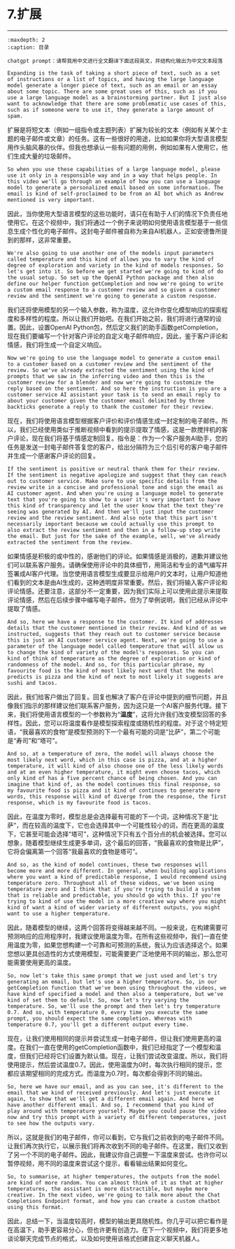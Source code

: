 #  7.扩展

---

```{toctree}
:maxdepth: 2
:caption: 目录
```

```
chatgpt prompt：请帮我用中文进行全文翻译下面这段英文，并结构化输出为中文文本段落
```

```
Expanding is the task of taking a short piece of text, such as a set of instructions or a list of topics, and having the large language model generate a longer piece of text, such as an email or an essay about some topic. There are some great uses of this, such as if you use a large language model as a brainstorming partner. But I just also want to acknowledge that there are some problematic use cases of this, such as if someone were to use it, they generate a large amount of spam. 
```

扩展是将短文本（例如一组指令或主题列表）扩展为较长的文本（例如有关某个主题的电子邮件或文章）的任务。这有一些很好的用途，比如如果你将大型语言模型用作头脑风暴的伙伴。但我也想承认一些有问题的用例，例如如果有人使用它，他们生成大量的垃圾邮件。

```
So when you use these capabilities of a large language model, please use it only in a responsible way and in a way that helps people. In this video we'll go through an example of how you can use a language model to generate a personalized email based on some information. The email is kind of self-proclaimed to be from an AI bot which as Andrew mentioned is very important. 
```

因此，当你使用大型语言模型的这些功能时，请只在有助于人们的情况下负责任地使用它。在这个视频中，我们将通过一个例子来说明如何使用语言模型基于一些信息生成个性化的电子邮件。这封电子邮件被自称为来自AI机器人，正如安德鲁所提到的那样，这非常重要。

```
We're also going to use another one of the models input parameters called temperature and this kind of allows you to vary the kind of degree of exploration and variety in the kind of models responses. So let's get into it. So before we get started we're going to kind of do the usual setup. So set up the OpenAI Python package and then also define our helper function getCompletion and now we're going to write a custom email response to a customer review and so given a customer review and the sentiment we're going to generate a custom response. 
```

我们还将使用模型的另一个输入参数，称为温度，这允许你变化模型响应的探索程度和多样性的程度。所以让我们开始吧。在我们开始之前，我们将进行通常的设置。因此，设置OpenAI Python包，然后定义我们的助手函数getCompletion，现在我们要编写一个针对客户评论的自定义电子邮件响应，因此，鉴于客户评论和情感，我们将生成一个自定义响应。

```
Now we're going to use the language model to generate a custom email to a customer based on a customer review and the sentiment of the review. So we've already extracted the sentiment using the kind of prompts that we saw in the inferring video and then this is the customer review for a blender and now we're going to customize the reply based on the sentiment. And so here the instruction is you are a customer service AI assistant your task is to send an email reply to about your customer given the customer email delimited by three backticks generate a reply to thank the customer for their review.
```

现在，我们将使用语言模型根据客户评价和评价情感生成一封定制的电子邮件。所以，我们已经使用类似于推断视频中看到的提示提取了情感，这是一款搅拌机的客户评论，现在我们将基于情感定制回复。指令是：作为一个客户服务AI助手，您的任务是发送一封电子邮件答复您的客户，给出分隔符为三个后引号的客户电子邮件并生成一个感谢客户评论的回复。

```
If the sentiment is positive or neutral thank them for their review. If the sentiment is negative apologize and suggest that they can reach out to customer service. Make sure to use specific details from the review write in a concise and professional tone and sign the email as AI customer agent. And when you're using a language model to generate text that you're going to show to a user it's very important to have this kind of transparency and let the user know that the text they're seeing was generated by AI. And then we'll just input the customer review and the review sentiment. And also note that this part isn't necessarily important because we could actually use this prompt to also extract the review sentiment and then in a follow-up step write the email. But just for the sake of the example, well, we've already extracted the sentiment from the review. 
```

如果情感是积极的或中性的，感谢他们的评论。如果情感是消极的，道歉并建议他们可以联系客户服务。请确保使用评论中的具体细节，用简洁和专业的语气编写并签署成AI客户代理。当您使用语言模型生成要显示给用户的文本时，让用户知道他们看到的文本是由AI生成的，这种透明度非常重要。然后，我们将输入客户评论和评论情感。还要注意，这部分不一定重要，因为我们实际上可以使用此提示来提取评论情感，然后在后续步骤中编写电子邮件。但为了举例说明，我们已经从评论中提取了情感。

```
And so, here we have a response to the customer. It kind of addresses details that the customer mentioned in their review. And kind of as we instructed, suggests that they reach out to customer service because this is just an AI customer service agent. Next, we're going to use a parameter of the language model called temperature that will allow us to change the kind of variety of the model's responses. So you can kind of think of temperature as the degree of exploration or kind of randomness of the model. And so, for this particular phrase, my favourite food is the kind of most likely next word that the model predicts is pizza and the kind of next to most likely it suggests are sushi and tacos. 
```

因此，我们给客户做出了回复。回复也解决了客户在评论中提到的细节问题，并且像我们指示的那样建议他们联系客户服务，因为这只是一个AI客户服务代理。接下来，我们将使用语言模型的一个参数称为“**温度**”，这将允许我们改变模型回答的多样性。因此，您可以将温度看作是模型探索程度或随机性的程度。对于这个特定短语，“我最喜欢的食物”是模型预测的下一个最有可能的词是“比萨”，第二个可能是“寿司”和“塔可”。

```
And so, at a temperature of zero, the model will always choose the most likely next word, which in this case is pizza, and at a higher temperature, it will kind of also choose one of the less likely words and at an even higher temperature, it might even choose tacos, which only kind of has a five percent chance of being chosen. And you can imagine that kind of, as the model continues this final response, so my favourite food is pizza and it kind of continues to generate more words, this response will kind of diverge from the response, the first response, which is my favourite food is tacos. 
```

因此，在温度为零时，模型总是会选择最有可能的下一个词，这种情况下是“比萨”，而在较高的温度下，它也会选择其中一个可能性较小的词，而在更高的温度下，它甚至可能会选择“塔可”，这种情况下只有五个百分点的机会被选择。您可以想象，随着模型继续生成更多单词，这个最后的回答，“我最喜欢的食物是比萨”，它将会偏离第一个回答“我最喜欢的食物是塔可”。

```
And so, as the kind of model continues, these two responses will become more and more different. In general, when building applications where you want a kind of predictable response, I would recommend using temperature zero. Throughout all of these videos, we've been using temperature zero and I think that if you're trying to build a system that is reliable and predictable, you should go with this. If you're trying to kind of use the model in a more creative way where you might kind of want a kind of wider variety of different outputs, you might want to use a higher temperature. 
```

因此，随着模型的继续，这两个回答将变得越来越不同。一般来说，在构建需要可预测响应的应用程序时，我建议使用温度为零。在所有这些视频中，我们一直在使用温度为零，如果您想构建一个可靠和可预测的系统，我认为应该选择这个。如果您想以更具创造性的方式使用模型，可能需要更广泛地使用不同的输出，那么您可能需要使用更高的温度。

```
So, now let's take this same prompt that we just used and let's try generating an email, but let's use a higher temperature. So, in our getCompletion function that we've been using throughout the videos, we have kind of specified a model and then also a temperature, but we've kind of set them to default. So, now let's try varying the temperature. So, we'll use the prompt and then let's try temperature 0.7. And so, with temperature 0, every time you execute the same prompt, you should expect the same completion. Whereas with temperature 0.7, you'll get a different output every time. 
```

现在，让我们使用相同的提示并尝试生成一封电子邮件，但让我们使用更高的温度。在我们一直在使用的getCompletion函数中，我们已经指定了一个模型和温度，但我们已经将它们设置为默认值。现在，让我们尝试改变温度。所以，我们将使用提示，然后尝试温度0.7。因此，使用温度为0时，每次执行相同的提示，您都应该期望相同的完成方式。而温度为0.7时，每次都会得到不同的输出。

```
So, here we have our email, and as you can see, it's different to the email that we kind of received previously. And let's just execute it again, to show that we'll get a different email again. And here we have another different email. And so, I recommend that you kind of play around with temperature yourself. Maybe you could pause the video now and try this prompt with a variety of different temperatures, just to see how the outputs vary. 
```

所以，这就是我们的电子邮件，你可以看到，它与我们之前收到的电子邮件不同。让我们再次执行它，以展示我们将再次收到不同的电子邮件。在这里，我们又收到了另一个不同的电子邮件。因此，我建议你自己调整一下温度来尝试。也许你可以暂停视频，用不同的温度来尝试这个提示，看看输出结果如何变化。

```
So, to summarise, at higher temperatures, the outputs from the model are kind of more random. You can almost think of it as that at higher temperatures, the assistant is more distractible, but maybe more creative. In the next video, we're going to talk more about the Chat Completions Endpoint format, and how you can create a custom chatbot using this format. 
```

因此，总结一下，当温度较高时，模型的输出更具随机性。你几乎可以把它看作是在高温下，助手更容易分心，但也许更有创造力。在下一个视频中，我们将更多地谈论聊天完成节点的格式，以及如何使用该格式创建自定义聊天机器人。



